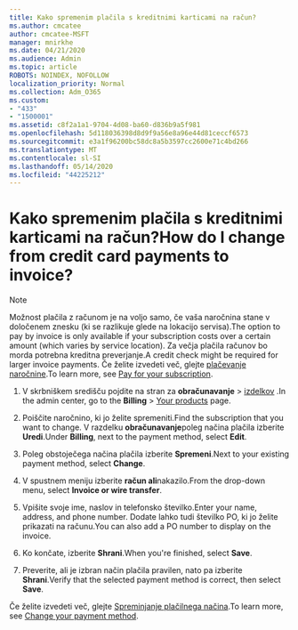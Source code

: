 ```yaml
---
title: Kako spremenim plačila s kreditnimi karticami na račun?
ms.author: cmcatee
author: cmcatee-MSFT
manager: mnirkhe
ms.date: 04/21/2020
ms.audience: Admin
ms.topic: article
ROBOTS: NOINDEX, NOFOLLOW
localization_priority: Normal
ms.collection: Adm_O365
ms.custom:
- "433"
- "1500001"
ms.assetid: c8f2a1a1-9704-4d08-ba60-d836b9a5f981
ms.openlocfilehash: 5d118036398d8d9f9a56e8a96e44d81ceccf6573
ms.sourcegitcommit: e3a1f96200bc58dc8a5b3597cc2600e71c4bd266
ms.translationtype: MT
ms.contentlocale: sl-SI
ms.lasthandoff: 05/14/2020
ms.locfileid: "44225212"
---
```

# <a name="how-do-i-change-from-credit-card-payments-to-invoice"></a><span data-ttu-id="0a680-102">Kako spremenim plačila s kreditnimi karticami na račun?</span><span class="sxs-lookup"><span data-stu-id="0a680-102">How do I change from credit card payments to invoice?</span></span>

> [!NOTE]
> <span data-ttu-id="0a680-103">Možnost plačila z računom je na voljo samo, če vaša naročnina stane v določenem znesku (ki se razlikuje glede na lokacijo servisa).</span><span class="sxs-lookup"><span data-stu-id="0a680-103">The option to pay by invoice is only available if your subscription costs over a certain amount (which varies by service location).</span></span> <span data-ttu-id="0a680-104">Za večja plačila računov bo morda potrebna kreditna preverjanje.</span><span class="sxs-lookup"><span data-stu-id="0a680-104">A credit check might be required for larger invoice payments.</span></span> <span data-ttu-id="0a680-105">Če želite izvedeti več, glejte [plačevanje naročnine](https://docs.microsoft.com/office365/admin/subscriptions-and-billing/pay-for-your-subscription).</span><span class="sxs-lookup"><span data-stu-id="0a680-105">To learn more, see [Pay for your subscription](https://docs.microsoft.com/office365/admin/subscriptions-and-billing/pay-for-your-subscription).</span></span>

1. <span data-ttu-id="0a680-106">V skrbniškem središču pojdite na stran za **obračunavanje**  >  [izdelkov](https://go.microsoft.com/fwlink/p/?linkid=842054) .</span><span class="sxs-lookup"><span data-stu-id="0a680-106">In the admin center, go to the **Billing** > [Your products](https://go.microsoft.com/fwlink/p/?linkid=842054) page.</span></span>

2. <span data-ttu-id="0a680-107">Poiščite naročnino, ki jo želite spremeniti.</span><span class="sxs-lookup"><span data-stu-id="0a680-107">Find the subscription that you want to change.</span></span> <span data-ttu-id="0a680-108">V razdelku **obračunavanje**poleg načina plačila izberite **Uredi**.</span><span class="sxs-lookup"><span data-stu-id="0a680-108">Under **Billing**, next to the payment method, select **Edit**.</span></span>

3. <span data-ttu-id="0a680-109">Poleg obstoječega načina plačila izberite **Spremeni**.</span><span class="sxs-lookup"><span data-stu-id="0a680-109">Next to your existing payment method, select **Change**.</span></span>

4. <span data-ttu-id="0a680-110">V spustnem meniju izberite **račun ali**nakazilo.</span><span class="sxs-lookup"><span data-stu-id="0a680-110">From the drop-down menu, select **Invoice or wire transfer**.</span></span>

5. <span data-ttu-id="0a680-111">Vpišite svoje ime, naslov in telefonsko številko.</span><span class="sxs-lookup"><span data-stu-id="0a680-111">Enter your name, address, and phone number.</span></span> <span data-ttu-id="0a680-112">Dodate lahko tudi številko PO, ki jo želite prikazati na računu.</span><span class="sxs-lookup"><span data-stu-id="0a680-112">You can also add a PO number to display on the invoice.</span></span>

6. <span data-ttu-id="0a680-113">Ko končate, izberite **Shrani**.</span><span class="sxs-lookup"><span data-stu-id="0a680-113">When you're finished, select **Save**.</span></span>

7. <span data-ttu-id="0a680-114">Preverite, ali je izbran način plačila pravilen, nato pa izberite **Shrani**.</span><span class="sxs-lookup"><span data-stu-id="0a680-114">Verify that the selected payment method is correct, then select **Save**.</span></span>

<span data-ttu-id="0a680-115">Če želite izvedeti več, glejte [Spreminjanje plačilnega načina](https://docs.microsoft.com/microsoft-365/commerce/billing-and-payments/change-payment-method).</span><span class="sxs-lookup"><span data-stu-id="0a680-115">To learn more, see [Change your payment method](https://docs.microsoft.com/microsoft-365/commerce/billing-and-payments/change-payment-method).</span></span>